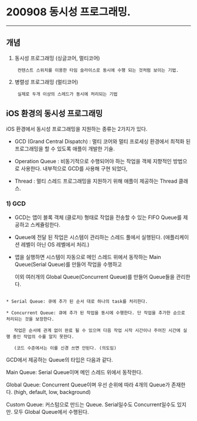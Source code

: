 # 200908 동시성 프로그래밍.

---

## 개념


1) 동시성 프로그래밍 (싱글코어, 멀티코어)

        컨텐스트 스위치를 이용한 타임 슬라이스로 동시에 수행 되는 것처럼 보이는 기법.


2) 병렬성 프로그래밍 (멀티코어)

        실제로 두개 이상의 스레드가 동시에 처리되는 기법





## iOS 환경의 동시성 프로그래밍

iOS 환경에서 동시성 프로그래밍을 지원하는 종류는 2가지가 있다.


- GCD (Grand Central Dispatch) : 멀티 코어와 멀티 프로세싱 환경에서 최적화 된 프로그래밍을 할 수 있도록 애플이 개발한 기술.

- Operation Queue : 비동기적으로 수행되어야 하는 작업을 객체 지향적인 방법으로 사용한다. 내부적으로 GCD를 사용해 구현 되었다,

- Thread : 멀티 스레드 프로그래밍을 지원하기 위해 애플이 제공하는 Thread 클래스.





### 1) GCD

-  GCD는 앱이 블록 객체 (클로저) 형태로 작업을 전송할 수 있는 FIFO Queue를 제공하고 스케쥴링한다.
    
- Queue에 전달 된 작업은 시스템이 관리하는 스레드 풀에서 실행된다. (애플리케이션 레벨이 아닌 OS 레벨에서 처리.)
    
- 앱을 실행하면 시스템이 자동으로 메인 스레드 위에서 동작하는 Main Queue(Serial Queue)를 만들어 작업을 수행하고

    이외 여러개의 Global Queue(Concurrent Queue)를 만들어 Queue들을 관리한다.
  


```  

* Serial Queue: 큐에 추가 된 순서 대로 하나의 task를 처리한다. 
   
* Concurrent Queue: 큐에 추가 된 작업을 동시에 수행한다. 단 작업을 추가한 순으로 처리되는 것을 보장한다.

   작업은 순서에 관계 없이 완료 될 수 있으며 다음 작업 시작 시간이나 주어진 시간에 실행 중인 작업의 수를 알지 못한다.
   
   (코드 수준에서는 이를 신경 쓰면 안된다. (의도임)

```  


GCD에서 제공하는 Queue의 타입은 다음과 같다.

Main Queue:  Serial Queue이며 메인 스레드 위에서 동작한다.

Global Queue: Concurrent Queue이며 우선 순위에 따라 4개의 Queue가 존재한다. (high, default, low, background)

Custom Queue: 커스텀으로 만드는 Queue. Serial일수도 Concurrent일수도 있지만. 모두 Global Queue에서 수행된다.

    

